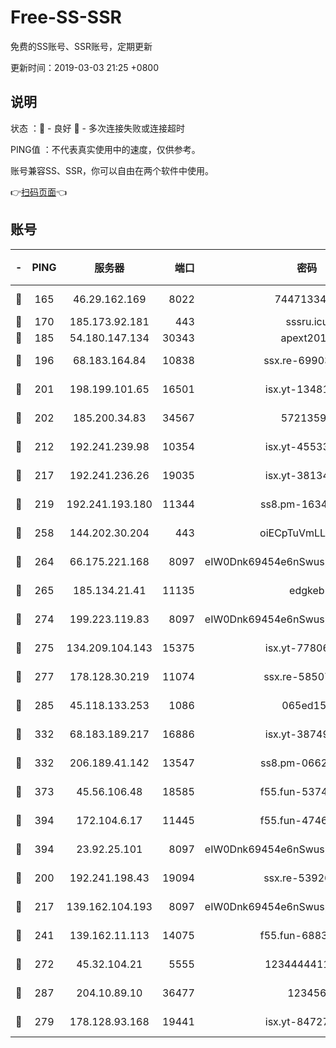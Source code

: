 # Free-SS-SSR

免费的SS账号、SSR账号，定期更新

更新时间：2019-03-03 21:25 +0800

## 说明

状态     ：🙂 - 良好 🙁 - 多次连接失败或连接超时

PING值   ：不代表真实使用中的速度，仅供参考。

账号兼容SS、SSR，你可以自由在两个软件中使用。

👉[扫码页面](https://liesauer.github.io/free-ss-ssr.github.io/)👈

## 账号

|-|PING|服务器|端口|密码|加密方式|区域|
|:----:|:----:|:-----:|-----:|:----:|:----:|:----:|
|🙂|165|46.29.162.169|8022|7447133485|aes-256-cfb|RU|
|🙂|170|185.173.92.181|443|sssru.icu|rc4-md5|RU|
|🙂|185|54.180.147.134|30343|apext2019|chacha20|KR|
|🙂|196|68.183.164.84|10838|ssx.re-69903190|aes-256-cfb|US|
|🙂|201|198.199.101.65|16501|isx.yt-13481478|aes-256-cfb|US|
|🙂|202|185.200.34.83|34567|57213592|aes-256-cfb|US|
|🙂|212|192.241.239.98|10354|isx.yt-45533403|aes-256-cfb|US|
|🙂|217|192.241.236.26|19035|isx.yt-38134679|aes-256-cfb|US|
|🙂|219|192.241.193.180|11344|ss8.pm-16345934|aes-256-cfb|US|
|🙂|258|144.202.30.204|443|oiECpTuVmLLxk4Ts|aes-256-cfb|US|
|🙂|264|66.175.221.168|8097|eIW0Dnk69454e6nSwuspv9DmS201tQ0D|aes-256-cfb|US|
|🙂|265|185.134.21.41|11135|edgkeb|aes-256-cfb|GB|
|🙂|274|199.223.119.83|8097|eIW0Dnk69454e6nSwuspv9DmS201tQ0D|aes-256-cfb|US|
|🙂|275|134.209.104.143|15375|isx.yt-77806591|aes-256-cfb|SG|
|🙂|277|178.128.30.219|11074|ssx.re-58507780|aes-256-cfb|SG|
|🙂|285|45.118.133.253|1086|065ed15a|aes-256-cfb|SG|
|🙂|332|68.183.189.217|16886|isx.yt-38749717|aes-256-cfb|SG|
|🙂|332|206.189.41.142|13547|ss8.pm-06627885|aes-256-cfb|SG|
|🙂|373|45.56.106.48|18585|f55.fun-53745027|aes-256-cfb|US|
|🙂|394|172.104.6.17|11445|f55.fun-47466889|aes-256-cfb|US|
|🙂|394|23.92.25.101|8097|eIW0Dnk69454e6nSwuspv9DmS201tQ0D|aes-256-cfb|US|
|🙂|200|192.241.198.43|19094|ssx.re-53926078|aes-256-cfb|US|
|🙂|217|139.162.104.193|8097|eIW0Dnk69454e6nSwuspv9DmS201tQ0D|aes-256-cfb|JP|
|🙂|241|139.162.11.113|14075|f55.fun-68835122|aes-256-cfb|SG|
|🙂|272|45.32.104.21|5555|1234444411111|aes-256-cfb|SG|
|🙂|287|204.10.89.10|36477|123456|aes-256-cfb|US|
|🙁|279|178.128.93.168|19441|isx.yt-84727803|aes-256-cfb|SG|
